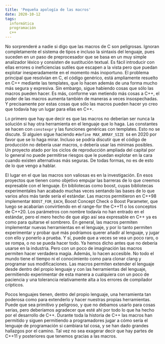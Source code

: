 ```yaml
---
title: 'Pequeña apología de las macros'
date: 2020-10-12
tags:
  informática
  programación
  c++
---
```

No sorprenderé a nadie si digo que las macros de C son peligrosas. Ignoran completamente el sistema de tipos e incluso la sintaxis del lenguaje, pues suceden en un paso de preprocesador que se basa en un muy simple analizador léxico y consisten de sustitución textual. Es fácil introducir con ellas errores o ineficiencias sutiles que escapen a la vista pero que puedan explotar inesperadamente en el momento más inoportuno. El problema principal que resolvían en C, el código genérico, está ampliamente resuelto en C++ mediante las templates, que lo hacen además de una forma mucho más segura y expresiva. Sin embargo, sigue habiendo cosas que sólo las macros pueden hacer. Es más, conforme van metiendo más cosas a C++, el poder de las macros aumenta también de maneras a veces insospechadas. Y precisamente por estas cosas que sólo las macros pueden hacer yo creo que todavía hay un lugar para ellas en C++.

Lo primero que hay que decir es que las macros no deberían ser nunca la solución si hay otra herramienta en el lenguaje que lo haga. Las constantes se hacen con `constexpr` y las funciones genéricas con templates. Esto no se discute. Si alguien sigue haciendo `#define MAX_ARRAY_SIZE 64` en 2020 por favor que se lo haga mirar. Incluso se podría discutir que el código de producción no debería usar macros, o debería usar las mínimas posibles. Un proyecto atado por los ciclos de reproducción ampliada del capital por lo general no puede permitirse riesgos que le puedan explotar en la cara cuando existen alternativas más seguras. De todas formas, no es de esto de lo que vengo a hablar.

El lugar en el que las macros son valiosas es en la investigación. En esos proyectos que tienen como objetivo empujar las barreras de lo que creemos expresable con el lenguaje. En bibliotecas como boost, cuyas bibliotecas experimentales han acabado muchas veces sentando las bases de lo que varios años más tarde sería el estándar. Las macros permitieron en C++98 implementar `BOOST_FOR_EACH`, Boost Concept Check o Boost Parameter, que luego se acabarían convirtiendo en el range-for the C++11 o los conceptos de C++20. Los parámetros con nombre todavía no han entrado en el estándar, pero el mero hecho de que algo así sea expresable en C++ ya es como para quitarse el sombrero. En general, las macros permiten implementar nuevas herramientas en el lenguaje, y por lo tanto permiten experimentar y probar qué más podríamos querer añadir al lenguaje, y jugar con ello y ponerlo a prueba. Y sí, puede que a veces se vea un poco raro, o se rompa, o no se pueda hacer todo. Ya hemos dicho antes que no debería usarse en la industria. Pero con un poco de imaginación las macros permiten hacer verdadera magia. Además, lo hacen accesible. No todo el mundo tiene el tiempo ni el conocimiento como para clonar clang y programar sus modificaciones. Las macros permiten extender el lenguaje desde dentro del propio lenguaje y con las herramientas del lenguaje, permitiendo experimentar de esta manera a cualquiera con un poco de paciencia y una tolerancia relativamente alta a los errores de compilador crípticos.

Pocos lenguajes tienen, dentro del propio lenguaje, una herramienta tan poderosa como para extenderlo y hacer nuestras propias herramientas. Puede que sea primitivo y peligroso, y que no debamos usarlo para cosas serias, pero deberíamos agradecer que esté ahí por todo lo que ha hecho por el desarrollo de C++. Durante toda la historia de C++ las macros han permitido y siguen permitiendo a programadores jugar a cómo sería el lenguaje de programación si cambiara tal cosa, y se han dado grandes hallazgos por el camino. Tal vez no sea exagerar decir que hay partes de C++11 y posteriores que tenemos gracias a las macros.
